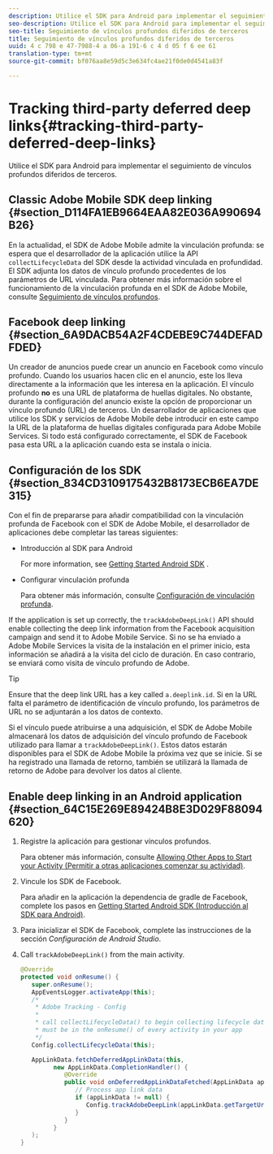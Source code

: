 ```yaml
---
description: Utilice el SDK para Android para implementar el seguimiento de vínculos profundos diferidos de terceros.
seo-description: Utilice el SDK para Android para implementar el seguimiento de vínculos profundos diferidos de terceros.
seo-title: Seguimiento de vínculos profundos diferidos de terceros
title: Seguimiento de vínculos profundos diferidos de terceros
uuid: 4 c 798 e 47-7988-4 a 06-a 191-6 c 4 d 05 f 6 ee 61
translation-type: tm+mt
source-git-commit: bf076aa8e59d5c3e634fc4ae21f0de0d4541a83f

---
```



# Tracking third-party deferred deep links{#tracking-third-party-deferred-deep-links}

Utilice el SDK para Android para implementar el seguimiento de vínculos profundos diferidos de terceros.

## Classic Adobe Mobile SDK deep linking {#section_D114FA1EB9664EAA82E036A990694B26}

En la actualidad, el SDK de Adobe Mobile admite la vinculación profunda: se espera que el desarrollador de la aplicación utilice la API `collectLifecycleData` del SDK desde la actividad vinculada en profundidad. El SDK adjunta los datos de vínculo profundo procedentes de los parámetros de URL vinculada. Para obtener más información sobre el funcionamiento de la vinculación profunda en el SDK de Adobe Mobile, consulte [Seguimiento de vínculos profundos](/help/android/acquisition-main/tracking-deep-links/tracking-deep-links.md).

## Facebook deep linking {#section_6A9DACB54A2F4CDEBE9C744DEFADFDED}

Un creador de anuncios puede crear un anuncio en Facebook como vínculo profundo. Cuando los usuarios hacen clic en el anuncio, este los lleva directamente a la información que les interesa en la aplicación. El vínculo profundo **no** es una URL de plataforma de huellas digitales. No obstante, durante la configuración del anuncio existe la opción de proporcionar un vínculo profundo (URL) de terceros. Un desarrollador de aplicaciones que utilice los SDK y servicios de Adobe Mobile debe introducir en este campo la URL de la plataforma de huellas digitales configurada para Adobe Mobile Services. Si todo está configurado correctamente, el SDK de Facebook pasa esta URL a la aplicación cuando esta se instala o inicia.

## Configuración de los SDK {#section_834CD3109175432B8173ECB6EA7DE315}

Con el fin de prepararse para añadir compatibilidad con la vinculación profunda de Facebook con el SDK de Adobe Mobile, el desarrollador de aplicaciones debe completar las tareas siguientes:

* Introducción al SDK para Android

   For more information, see [Getting Started Android SDK](https://developers.facebook.com/docs/android/getting-started) .

* Configurar vinculación profunda

   Para obtener más información, consulte [Configuración de vinculación profunda](https://developers.facebook.com/docs/app-ads/deep-linking#os).

If the application is set up correctly, the `trackAdobeDeepLink()` API should enable collecting the deep link information from the Facebook acquisition campaign and send it to Adobe Mobile Service. Si no se ha enviado a Adobe Mobile Services la visita de la instalación en el primer inicio, esta información se añadirá a la visita del ciclo de duración. En caso contrario, se enviará como visita de vínculo profundo de Adobe.

>[!TIP]
>
>Ensure that the deep link URL has a key called `a.deeplink.id`. Si en la URL falta el parámetro de identificación de vínculo profundo, los parámetros de URL no se adjuntarán a los datos de contexto.

Si el vínculo puede atribuirse a una adquisición, el SDK de Adobe Mobile almacenará los datos de adquisición del vínculo profundo de Facebook utilizado para llamar a `trackAdobeDeepLink()`. Estos datos estarán disponibles para el SDK de Adobe Mobile la próxima vez que se inicie. Si se ha registrado una llamada de retorno, también se utilizará la llamada de retorno de Adobe para devolver los datos al cliente.

## Enable deep linking in an Android application {#section_64C15E269E89424B8E3D029F88094620}

1. Registre la aplicación para gestionar vínculos profundos.

   Para obtener más información, consulte [Allowing Other Apps to Start your Activity (Permitir a otras aplicaciones comenzar su actividad)](https://developer.android.com/training/basics/intents/filters.html).

1. Vincule los SDK de Facebook.

   Para añadir en la aplicación la dependencia de gradle de Facebook, complete los pasos en [Getting Started Android SDK (Introducción al SDK para Android)](https://developers.facebook.com/docs/android/getting-started).

1. Para inicializar el SDK de Facebook, complete las instrucciones de la sección *Configuración de Android Studio*.
1. Call `trackAdobeDeepLink()` from the main activity.

   ```java
   @Override 
   protected void onResume() { 
      super.onResume(); 
      AppEventsLogger.activateApp(this); 
      /* 
       * Adobe Tracking - Config 
       * 
       * call collectLifecycleData() to begin collecting lifecycle data 
       * must be in the onResume() of every activity in your app 
       */ 
      Config.collectLifecycleData(this);
   
      AppLinkData.fetchDeferredAppLinkData(this, 
            new AppLinkData.CompletionHandler() { 
               @Override 
               public void onDeferredAppLinkDataFetched(AppLinkData appLinkData) { 
                  // Process app link data 
                  if (appLinkData != null) { 
                     Config.trackAdobeDeepLink(appLinkData.getTargetUri()); 
                  } 
               } 
            } 
      ); 
   }
   ```

